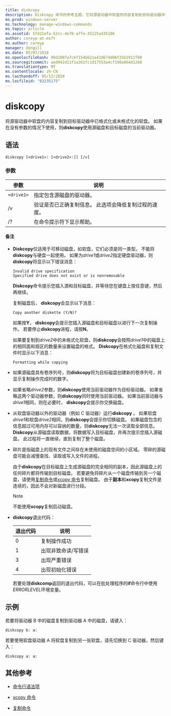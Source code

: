 ```yaml
---
title: diskcopy
description: Diskcopy 命令的参考主题，它将源驱动器中软盘的内容复制到目标驱动器中已格式化或未格式化的软盘。
ms.prod: windows-server
ms.technology: manage-windows-commands
ms.topic: article
ms.assetid: 5fd21efa-52cc-4e70-a7fe-35125a435106
author: coreyp-at-msft
ms.author: coreyp
manager: dongill
ms.date: 05/07/2018
ms.openlocfilehash: 99d1007a7c6f154b621e43d674d06f25b2911f00
ms.sourcegitcommit: aed942d11f1a361fc1d17553a4cf190a864d1268
ms.translationtype: MT
ms.contentlocale: zh-CN
ms.lasthandoff: 05/12/2020
ms.locfileid: "83235175"
---
```

# <a name="diskcopy"></a>diskcopy

将源驱动器中软盘的内容复制到目标驱动器中已格式化或未格式化的软盘。 如果在没有参数的情况下使用，则**diskcopy**使用源磁盘和目标磁盘的当前驱动器。

## <a name="syntax"></a>语法

```
diskcopy [<drive1>: [<drive2>:]] [/v]
```

### <a name="parameters"></a>参数

| 参数 | 说明 |
| --------- | ----------- |
| `<drive1>` | 指定包含源磁盘的驱动器。 |
| /v | 验证是否已正确复制信息。 此选项会降低复制过程的速度。 |
| /? | 在命令提示符下显示帮助。 |

#### <a name="remarks"></a>备注

- **Diskcopy**仅适用于可移动磁盘，如软盘，它们必须是同一类型。 不能将**diskcopy**与硬盘一起使用。 如果为*drive1*或*drive2*指定硬盘驱动器，则**diskcopy**将显示以下错误消息：

    ```
    Invalid drive specification
    Specified drive does not exist or is nonremovable
    ```

    **Diskcopy**命令提示您插入源和目标磁盘，并等待您在键盘上按任意键，然后再继续。

    复制磁盘后， **diskcopy**会显示以下消息：

    ```
    Copy another diskette (Y/N)?
    ```

    如果按**Y**， **diskcopy**会提示您插入源磁盘和目标磁盘以进行下一次复制操作。 若要停止**diskcopy**进程，请按**N**。

    如果要复制到*drive2*中的未格式化软盘，则**diskcopy**会按照*drive1*中的磁盘上的相同面和扇区的数量来设置磁盘的格式。 **Diskcopy**在格式化磁盘和复制文件时显示以下消息：

    ```
    Formatting while copying
    ```

- 如果源磁盘具有卷序列号，则**diskcopy**将为目标磁盘创建新的卷序列号，并显示复制操作完成时的数字。

- 如果省略*drive2*参数，则**diskcopy**使用当前驱动器作为目标驱动器。 如果省略这两个驱动器参数，则**diskcopy**同时使用当前驱动器。 如果当前驱动器与*drive1*相同，则在必要时， **diskcopy**会提示你交换磁盘。

- 从软盘驱动器以外的驱动器（例如 C 驱动器）运行**diskcopy** 。 如果软盘*drive1*和软盘*drive2*相同，则**diskcopy**会提示你切换磁盘。 如果磁盘包含的信息超过可用内存可以容纳的数量，则**diskcopy**无法一次读取全部信息。 **Diskcopy**从源磁盘读取数据，将数据写入目标磁盘，并再次提示您插入源磁盘。 此过程将一直继续，直到复制了整个磁盘。

- 碎片是指磁盘上的现有文件之间存在未使用的磁盘空间的小区域。 零碎的源磁盘可能会减慢查找、读取或写入文件的进程。

    由于**diskcopy**在目标磁盘上生成源磁盘的完全相同的副本，因此源磁盘上的任何碎片都将传输到目标磁盘。 若要避免将碎片从一个磁盘传输到另一个磁盘，请使用[复制命令](copy.md)或[xcopy 命令](xcopy.md)复制磁盘。 由于**副本**和**xcopy**复制文件是连续的，因此不会对新磁盘进行分段。

    > [!NOTE]
    > 不能使用**xcopy**复制启动磁盘。

- **diskcopy**退出代码：

    | 退出代码 | 说明 |
    | --------- | ----------- |
    | 0 | 复制操作成功 |
    | 1 | 出现非致命读/写错误 |
    | 3 | 出现严重错误 |
    | 4 | 出现初始化错误 |

    若要处理**diskcomp**返回的退出代码，可以在批处理程序的**if**命令行中使用*ERRORLEVEL*环境变量。

## <a name="examples"></a>示例

若要将驱动器 B 中的磁盘复制到驱动器 A 中的磁盘，请键入：

```
diskcopy b: a:
```

若要使用软盘驱动器 A 将软盘复制到另一张软盘，请先切换到 C 驱动器，然后键入：

```
diskcopy a: a:
```

## <a name="additional-references"></a>其他参考

- [命令行语法项](command-line-syntax-key.md)

- [xcopy 命令](xcopy.md)

- [复制命令](copy.md)
